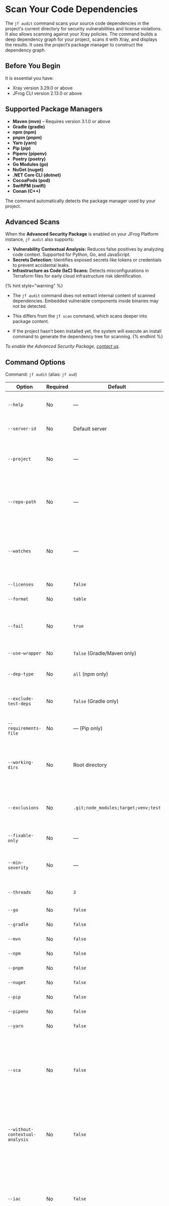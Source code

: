 # Scan Your Code Dependencies

The `jf audit` command scans your source code dependencies in the project's current directory for security vulnerabilities and license violations. It also allows scanning against your Xray policies. The command builds a deep dependency graph for your project, scans it with Xray, and displays the results. It uses the project’s package manager to construct the dependency graph.

## **Before You Begin**

It is essential you have:

* Xray version 3.29.0 or above
* JFrog CLI version 2.13.0 or above

## **Supported Package Managers**

* **Maven (mvn)** – Requires version 3.1.0 or above
* **Gradle (gradle)**
* **npm (npm)**
* **pnpm (pnpm)**
* **Yarn (yarn)**
* **Pip (pip)**
* **Pipenv (pipenv)**
* **Poetry (poetry)**
* **Go Modules (go)**
* **NuGet (nuget)**
* **.NET Core CLI (dotnet)**
* **CocoaPods (pod)**
* **SwiftPM (swift)**
* **Conan (C++)**

The command automatically detects the package manager used by your project.

## **Advanced Scans**

When the **Advanced Security Package** is enabled on your JFrog Platform instance, `jf audit` also supports:

* **Vulnerability Contextual Analysis:** Reduces false positives by analyzing code context. Supported for Python, Go, and JavaScript.
* **Secrets Detection:** Identifies exposed secrets like tokens or credentials to prevent accidental leaks.
* **Infrastructure as Code (IaC) Scans:** Detects misconfigurations in Terraform files for early cloud infrastructure risk identification.

{% hint style="warning" %}
-   The `jf audit` command does not extract internal content of scanned dependencies. Embedded vulnerable components inside binaries may not be detected.


-   This differs from the `jf scan` command, which scans deeper into package content.


- If the project hasn’t been installed yet, the system will execute an install command to generate the dependency tree for scanning.
{% endhint %}

_To enable the Advanced Security Package,_ [_contact us_](https://jfrog.com/advanced-security-contact-us/)_._

## **Command Options**

Command: `jf audit` (alias: `jf aud`)

| **Option**                      | **Required** | **Default**                          | **Description**                                                                                                                                                                                           |
| ------------------------------- | ------------ | ------------------------------------ | --------------------------------------------------------------------------------------------------------------------------------------------------------------------------------------------------------- |
| `--help`                        | No           | —                                    | Displays information about the `jf audit` command options.                                                                                                                                                |
| `--server-id`                   | No           | Default server                       | JFrog server ID configured via `jf c add`.                                                                                                                                                                |
| `--project`                     | No           | —                                    | JFrog project key to identify security violations. Incompatible with `--repo-path` and `--watches`.                                                                                                       |
| `--repo-path`                   | No           | —                                    | Artifactory repository path for identifying violations. Incompatible with `--project` and `--watches`.                                                                                                    |
| `--watches`                     | No           | —                                    | Comma-separated list of Xray watches to determine violations. Incompatible with `--project` and `--repo-path`.                                                                                            |
| `--licenses`                    | No           | `false`                              | Displays the list of licenses.                                                                                                                                                                            |
| `--format`                      | No           | `table`                              | Output format: `table` or `json`.                                                                                                                                                                         |
| `--fail`                        | No           | `true`                               | Returns exit code `3` if a Fail Build rule is matched. Set to `false` to return exit code `0` with violations.                                                                                            |
| `--use-wrapper`                 | No           | `false` (Gradle/Maven only)          | Use Gradle or Maven wrapper.                                                                                                                                                                              |
| `--dep-type`                    | No           | `all` (npm only)                     | Defines npm dependency types: `all`, `devOnly`, `prodOnly`.                                                                                                                                               |
| `--exclude-test-deps`           | No           | `false` (Gradle only)                | Excludes Gradle test dependencies from Xray scanning.                                                                                                                                                     |
| `--requirements-file`           | No           | — (Pip only)                         | Specifies the pip requirements file (e.g., `requirements.txt`).                                                                                                                                           |
| `--working-dirs`                | No           | Root directory                       | Comma-separated list of directories to audit. Defaults to recursive scan from the project root.                                                                                                           |
| `--exclusions`                  | No           | `.git;node_modules;target;venv;test` | Semicolon-separated list to exclude specific directories or files. Supports wildcards (`*`, `?`).                                                                                                         |
| `--fixable-only`                | No           | —                                    | Displays only issues with available fixes.                                                                                                                                                                |
| `--min-severity`                | No           | —                                    | Minimum severity of issues to display: `Low`, `Medium`, `High`, `Critical`.                                                                                                                               |
| `--threads`                     | No           | `3`                                  | Number of parallel threads for scanning.                                                                                                                                                                  |
| `--go`                          | No           | `false`                              | Audits a Go project.                                                                                                                                                                                      |
| `--gradle`                      | No           | `false`                              | Audits a Gradle project.                                                                                                                                                                                  |
| `--mvn`                         | No           | `false`                              | Audits a Maven project.                                                                                                                                                                                   |
| `--npm`                         | No           | `false`                              | Audits an npm project.                                                                                                                                                                                    |
| `--pnpm`                        | No           | `false`                              | Audits a pnpm project.                                                                                                                                                                                    |
| `--nuget`                       | No           | `false`                              | Audits a .NET project.                                                                                                                                                                                    |
| `--pip`                         | No           | `false`                              | Audits a Pip project.                                                                                                                                                                                     |
| `--pipenv`                      | No           | `false`                              | Audits a Pipenv project.                                                                                                                                                                                  |
| `--yarn`                        | No           | `false`                              | Audits a Yarn project.                                                                                                                                                                                    |
| `--sca`                         | No           | `false`                              | <p><strong>Selective scanners mode</strong></p><p>Runs the Software Composition Analysis (SCA) scan. Can be combined with <code>--secrets</code>, <code>--sast</code>, and <code>--iac</code>.</p>        |
| `--without-contextual-analysis` | No           | `false`                              | <p><strong>Selective scanners mode</strong></p><p>Disables Contextual Analysis when using <code>--sca</code>.</p>                                                                                         |
| `--iac`                         | No           | `false`                              | <p><strong>Selective scanners mode</strong></p><p>Executes Infrastructure as Code (IaC) scans. Can be combined with <code>--sca</code>, <code>--secrets</code>, and <code>--sast</code>.</p>              |
| `--secrets`                     | No           | `false`                              | <p><strong>Selective scanners mode</strong></p><p>Executes Secrets Detection scans. Can be combined with <code>--sca</code>, <code>--sast</code>, and <code>--iac</code>.</p>                             |
| `--validate-secrets`            | No           | `false`                              | <p><strong>Selective scanners mode</strong></p><p>Validates detected secrets. Only applicable when using <code>--secrets</code>.</p>                                                                      |
| `--sast`                        | No           | `false`                              | <p><strong>Selective scanners mode</strong></p><p>Executes Static Application Security Testing (SAST) scans. Can be combined with <code>--sca</code>, <code>--secrets</code>, and <code>--iac</code>.</p> |
| `--vuln`                        | No           | —                                    | Displays all vulnerabilities, regardless of Xray policies.                                                                                                                                                |

## **Examples**

A basic audit that shows all vulnerabilities, regardless of the policies set in Xray:

```bash
jf audit
```

Audit for Maven & npm projects that shows all vulnerabilities, regardless of the policies set in Xray:

```bash
jf audit --mvn --npm
```

Audit using a defined Watch in Xray:

```bash
jf audit --watches "watch1"
```

Audit using numerous defined Watches in Xray:

```bash
jf audit --watches "watch1,watch2"
```

Audit using defined policies in a specific project:&#x20;

```bash
jf audit --project "project-1"
```

Audit using defined policies in a specific Artifactory path:

```bash
jf audit --repo-path "libs-local/release-artifacts/"
```

Excluding from audit all files inside a directory (`node_modules`) and files with a specific suffix (`to_exclude`):

```bash
jf audit --exclusions "*node_modules*;*to_exclude"
```

